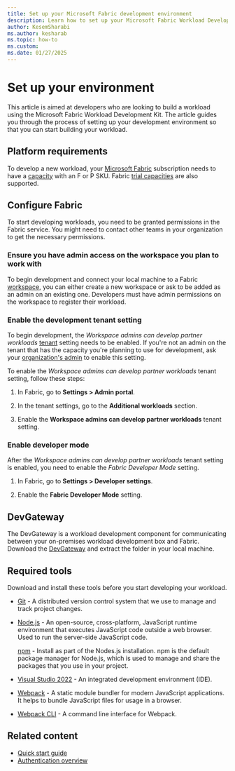 ```yaml
---
title: Set up your Microsoft Fabric development environment
description: Learn how to set up your Microsoft Fabric Workload Development Kit environment so that you can start developing your workloads.
author: KesemSharabi
ms.author: kesharab
ms.topic: how-to
ms.custom:
ms.date: 01/27/2025
---
```


# Set up your environment

This article is aimed at developers who are looking to build a workload using the Microsoft Fabric Workload Development Kit. The article guides you through the process of setting up your development environment so that you can start building your workload.

## Platform requirements

To develop a new workload, your [Microsoft Fabric](https://app.powerbi.com) subscription needs to have a [capacity](../enterprise/licenses.md#capacity) with an F or P SKU. Fabric [trial capacities](../fundamentals/fabric-trial.md) are also supported.

## Configure Fabric

To start developing workloads, you need to be granted permissions in the Fabric service. You might need to contact other teams in your organization to get the necessary permissions.

### Ensure you have admin access on the workspace you plan to work with

To begin development and connect your local machine to a Fabric [workspace](../enterprise/licenses.md#workspace), you can either create a new workspace or ask to be added as an admin on an existing one. Developers must have admin permissions on the workspace to register their workload.

### Enable the development tenant setting

To begin development, the *Workspace admins can develop partner workloads* [tenant](../enterprise/licenses.md#tenant) setting needs to be enabled. If you're not an admin on the tenant that has the capacity you're planning to use for development, ask your [organization's admin](../admin/roles.md) to enable this setting.

To enable the *Workspace admins can develop partner workloads* tenant setting, follow these steps:

1. In Fabric, go to **Settings > Admin portal**.

2. In the tenant settings, go to the **Additional workloads** section.

3. Enable the **Workspace admins can develop partner workloads** tenant setting.

### Enable developer mode

After the *Workspace admins can develop partner workloads* tenant setting is enabled, you need to enable the *Fabric Developer Mode* setting.

1. In Fabric, go to **Settings > Developer settings**.

2. Enable the **Fabric Developer Mode** setting.

## DevGateway

The DevGateway is a workload development component for communicating between your on-premises workload development box and Fabric. Download the [DevGateway](https://go.microsoft.com/fwlink/?linkid=2272516) and extract the folder in your local machine.

## Required tools

Download and install these tools before you start developing your workload.

* [Git](https://git-scm.com/downloads) - A distributed version control system that we use to manage and track project changes.

* [Node.js](https://nodejs.org/en/download) - An open-source, cross-platform, JavaScript runtime environment that executes JavaScript code outside a web browser. Used to run the server-side JavaScript code.

   [npm](https://docs.npmjs.com/downloading-and-installing-node-js-and-npm) - Install as part of the Nodes.js installation. npm is the default package manager for Node.js, which is used to manage and share the packages that you use in your project.

* [Visual Studio 2022](https://visualstudio.microsoft.com/vs/) - An integrated development environment (IDE).

* [Webpack](https://webpack.js.org/guides/installation/) - A static module bundler for modern JavaScript applications. It helps to bundle JavaScript files for usage in a browser.

* [Webpack CLI](https://webpack.js.org/guides/installation) - A command line interface for Webpack.

## Related content

* [Quick start guide](quickstart-sample.md)
* [Authentication overview](./authentication-concept.md)

